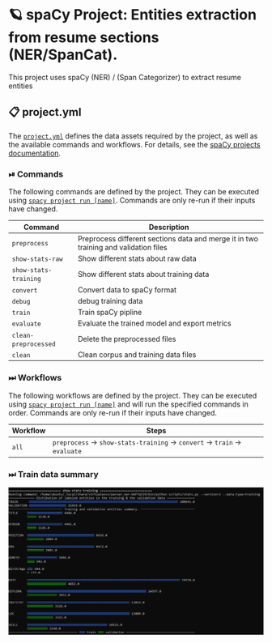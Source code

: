 <!-- SPACY PROJECT: AUTO-GENERATED DOCS START (do not remove) -->

# 🪐 spaCy Project: Entities extraction from resume sections (NER/SpanCat).

This project uses spaCy (NER) / (Span Categorizer) to extract resume entities

## 📋 project.yml

The [`project.yml`](project.yml) defines the data assets required by the
project, as well as the available commands and workflows. For details, see the
[spaCy projects documentation](https://spacy.io/usage/projects).

### ⏯ Commands

The following commands are defined by the project. They
can be executed using [`spacy project run [name]`](https://spacy.io/api/cli#project-run).
Commands are only re-run if their inputs have changed.

| Command | Description |
| --- | --- |
| `preprocess` | Preprocess different sections data and merge it in two training and validation files |
| `show-stats-raw` | Show different stats about raw data |
| `show-stats-training` | Show different stats about training data |
| `convert` | Convert data to spaCy format |
| `debug` | debug training data |
| `train` | Train spaCy pipline |
| `evaluate` | Evaluate the trained model and export metrics |
| `clean-preprocessed` | Delete the preprocessed files |
| `clean` | Clean corpus and training data files |

### ⏭ Workflows

The following workflows are defined by the project. They
can be executed using [`spacy project run [name]`](https://spacy.io/api/cli#project-run)
and will run the specified commands in order. Commands are only re-run if their
inputs have changed.

| Workflow | Steps |
| --- | --- |
| `all` | `preprocess` &rarr; `show-stats-training` &rarr; `convert` &rarr; `train` &rarr; `evaluate` |

<!-- SPACY PROJECT: AUTO-GENERATED DOCS END (do not remove) -->

### ⏭ Train data summary
![Alt text](training_data_stats.PNG "Training data summary...")
